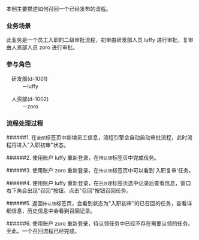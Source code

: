 本例主要描述如何召回一个已经发布的流程。

### 业务场景

此业务是一个员工入职的二级审批流程，初审由研发部人员 luffy 进行审批，复审由人资部人员 zoro 进行审批。

### 参与角色

&emsp;研发部(d-1001)<br/>
&emsp;&emsp;&emsp;－luffy<br/>

&emsp;人资部(d-1002)<br/>
&emsp;&emsp;&emsp;－zoro

### 流程处理过程

######1. 在`全部`标签页中新增员工信息，流程引擎会自动启动审批流程，此时流程将进入"入职初审"状态。

######2. 使用账户 luffy 重新登录，在`待认领`标签页中完成任务。

######3. 使用账户 zoro 重新登录，在`待认领`标签页中可以看到'入职复审'任务。

######4. 使用账户 luffy 重新登录，在`已办理`标签页选中记录后查看信息，窗口右下角会出现"召回"按钮。点击"召回"按钮召回任务。

######5. 返回`待认领`标签页，会看到状态为"入职初审"的已召回的任务，查看详细信息，历史信息中会看到召回记录。

######6. 使用账户 zoro 重新登录，待认领任务中已经不存在需要认领的任务。至此，一个召回流程已经完成。